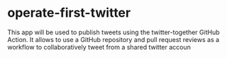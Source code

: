 # operate-first-twitter
This app will be used to publish tweets using the twitter-together GitHub Action. It allows to use a GitHub repository and pull request reviews as a workflow to collaboratively tweet from a shared twitter accoun
